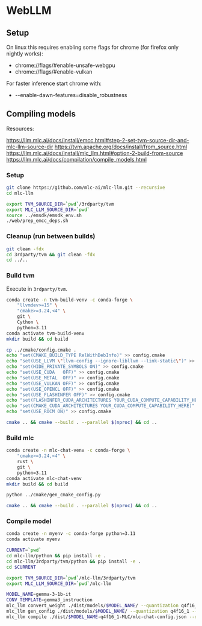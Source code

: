 # WebLLM

## Setup

On linux this requires enabling some flags for chrome (for firefox only nightly works):

-   chrome://flags/#enable-unsafe-webgpu
-   chrome://flags/#enable-vulkan

For faster inference start chrome with:

-   --enable-dawn-features=disable_robustness

## Compiling models

Resources:

https://llm.mlc.ai/docs/install/emcc.html#step-2-set-tvm-source-dir-and-mlc-llm-source-dir
https://tvm.apache.org/docs/install/from_source.html
https://llm.mlc.ai/docs/install/mlc_llm.html#option-2-build-from-source
https://llm.mlc.ai/docs/compilation/compile_models.html

### Setup

```bash
git clone https://github.com/mlc-ai/mlc-llm.git --recursive
cd mlc-llm

export TVM_SOURCE_DIR=`pwd`/3rdparty/tvm
export MLC_LLM_SOURCE_DIR=`pwd`
source ../emsdk/emsdk_env.sh
./web/prep_emcc_deps.sh
```

### Cleanup (run between builds)

```bash
git clean -fdx
cd 3rdparty/tvm && git clean -fdx
cd ../..
```

### Build tvm

Execute in `3rdparty/tvm`.

```bash
conda create -n tvm-build-venv -c conda-forge \
    "llvmdev>=15" \
    "cmake>=3.24,<4" \
    git \
    Cython \
    python=3.11
conda activate tvm-build-venv
mkdir build && cd build

cp ../cmake/config.cmake .
echo "set(CMAKE_BUILD_TYPE RelWithDebInfo)" >> config.cmake
echo "set(USE_LLVM \"llvm-config --ignore-libllvm --link-static\")" >> config.cmake
echo "set(HIDE_PRIVATE_SYMBOLS ON)" >> config.cmake
echo "set(USE_CUDA   OFF)" >> config.cmake
echo "set(USE_METAL  OFF)" >> config.cmake
echo "set(USE_VULKAN OFF)" >> config.cmake
echo "set(USE_OPENCL OFF)" >> config.cmake
echo "set(USE_FLASHINFER OFF)" >> config.cmake
echo "set(FLASHINFER_CUDA_ARCHITECTURES YOUR_CUDA_COMPUTE_CAPABILITY_HERE)" >> config.cmake
echo "set(CMAKE_CUDA_ARCHITECTURES YOUR_CUDA_COMPUTE_CAPABILITY_HERE)" >> config.cmake
echo "set(USE_ROCM ON)" >> config.cmake

cmake .. && cmake --build . --parallel $(nproc) && cd ..
```

### Build mlc

```bash
conda create -n mlc-chat-venv -c conda-forge \
    "cmake>=3.24,<4" \
    rust \
    git \
    python=3.11
conda activate mlc-chat-venv
mkdir build && cd build

python ../cmake/gen_cmake_config.py

cmake .. && cmake --build . --parallel $(nproc) && cd ..
```

### Compile model

```bash
conda create -n myenv -c conda-forge python=3.11
conda activate myenv

CURRENT=`pwd`
cd mlc-llm/python && pip install -e .
cd mlc-llm/3rdparty/tvm/python && pip install -e .
cd $CURRENT
```

```bash
export TVM_SOURCE_DIR=`pwd`/mlc-llm/3rdparty/tvm
export MLC_LLM_SOURCE_DIR=`pwd`/mlc-llm

MODEL_NAME=gemma-3-1b-it
CONV_TEMPLATE=gemma3_instruction
mlc_llm convert_weight ./dist/models/$MODEL_NAME/ --quantization q4f16_1 -o dist/$MODEL_NAME-q4f16_1-MLC
mlc_llm gen_config ./dist/models/$MODEL_NAME/ --quantization q4f16_1 --conv-template $CONV_TEMPLATE -o dist/$MODEL_NAME-q4f16_1-MLC/
mlc_llm compile ./dist/$MODEL_NAME-q4f16_1-MLC/mlc-chat-config.json --device webgpu -o dist/libs/$MODEL_NAME-q4f16_1-webgpu.wasm
```
